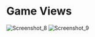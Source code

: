 # Game Views
![Screenshot_8](https://github.com/user-attachments/assets/36f81ba3-2d72-46f8-928a-45be227c4137)
![Screenshot_9](https://github.com/user-attachments/assets/42a5503c-6363-4c03-958c-88e0d8bfe398)
